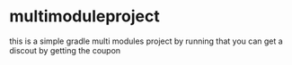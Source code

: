 # multimoduleproject
this is a simple gradle multi modules project
by running that you can get a discout by getting the coupon
